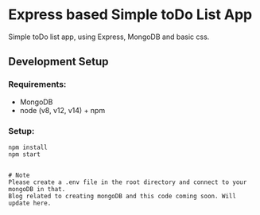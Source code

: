# Express based Simple toDo List App
Simple toDo list app, using Express, MongoDB and basic css.

## Development Setup
### Requirements:
- MongoDB
- node (v8, v12, v14) + npm

### Setup:
```shell
npm install
npm start


# Note
Please create a .env file in the root directory and connect to your mongoDB in that.
Blog related to creating mongoDB and this code coming soon. Will update here.
